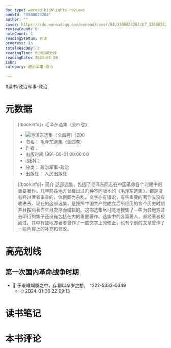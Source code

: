```yaml
---
doc_type: weread-highlights-reviews
bookId: "3300024284"
author: ""
cover: https://cdn.weread.qq.com/weread/cover/84/3300024284/t7_3300024284.jpg
reviewCount: 0
noteCount: 1
readingStatus: 在读
progress: 1%
totalReadDay: 2
readingTime: 0小时40分钟
readingDate: 2023-03-28
isbn: 
category: 政治军事-政治

---
```


#读书/政治军事-政治

# 元数据
> [!bookinfo]+ 毛泽东选集（全四卷）
> - ![ 毛泽东选集（全四卷）|200](https://cdn.weread.qq.com/weread/cover/84/3300024284/t7_3300024284.jpg)
> - 书名： 毛泽东选集（全四卷）
> - 作者： 
> - 出版时间 1991-06-01 00:00:00
> - ISBN： 
> - 分类： 政治军事-政治
> - 出版社： 人民出版社

> [!bookinfo]+ 简介
> 这部选集，包括了毛泽东同志在中国革命各个时期中的重要著作。几年前各地方曾经出过几种不同版本的《毛泽东选集》，都是没有经过著者审查的，体例颇为杂乱，文字亦有错讹，有些重要的著作又没有收进去。现在的这部选集，是按照中国共产党成立后所经历的各个历史时期并且按照著作年月次序而编辑的。这部选集尽可能地搜集了一些为各地方过去印行的集子还没有包括在内的重要著作。选集中的各篇著人，都经著者校阅过，其中有些地方著者曾作了一些文字上的修正，也有个别的文章曾作了一些内容上的补充和修改。
# 高亮划线

## 第一次国内革命战争时期


- 📌 于艰难竭蹶之中，存聊以卒岁之想。 ^222-5333-5349
    - ⏱ 2024-01-30 22:09:13 
# 读书笔记

# 本书评论

